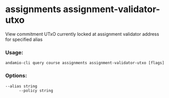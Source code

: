 # assignments assignment-validator-utxo
View commitment UTxO currently locked at assignment validator address for specified alias

### Usage:
```
andamio-cli query course assignments assignment-validator-utxo [flags]

```

### Options:
```
--alias string    
      --policy string
```

